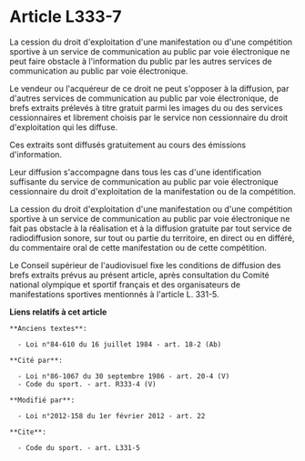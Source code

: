 # Article L333-7

La cession du droit d'exploitation d'une manifestation ou d'une compétition sportive à un service de communication au public
par voie électronique ne peut faire obstacle à l'information du public par les autres services de communication au public par
voie électronique. 

Le vendeur ou l'acquéreur de ce droit ne peut s'opposer à la diffusion, par d'autres services de communication au public par
voie électronique, de brefs extraits prélevés à titre gratuit parmi les images du ou des services cessionnaires et librement
choisis par le service non cessionnaire du droit d'exploitation qui les diffuse. 

Ces extraits sont diffusés gratuitement au cours des émissions d'information. 

Leur diffusion s'accompagne dans tous les cas d'une identification suffisante du service de communication au public par voie
électronique cessionnaire du droit d'exploitation de la manifestation ou de la compétition. 

La cession du droit d'exploitation d'une manifestation ou d'une compétition sportive à un service de communication au public
par voie électronique ne fait pas obstacle à la réalisation et à la diffusion gratuite par tout service de radiodiffusion
sonore, sur tout ou partie du territoire, en direct ou en différé, du commentaire oral de cette manifestation ou de cette
compétition. 

Le Conseil supérieur de l'audiovisuel fixe les conditions de diffusion des brefs extraits prévus au présent article, après
consultation du Comité national olympique et sportif français et des organisateurs de manifestations sportives mentionnés à
l'article L. 331-5.

**Liens relatifs à cet article**

	**Anciens textes**:

	  - Loi n°84-610 du 16 juillet 1984 - art. 18-2 (Ab)

	**Cité par**:

	  - Loi n°86-1067 du 30 septembre 1986 - art. 20-4 (V)
	  - Code du sport. - art. R333-4 (V)

	**Modifié par**:

	  - Loi n°2012-158 du 1er février 2012 - art. 22

	**Cite**:

	  - Code du sport. - art. L331-5

